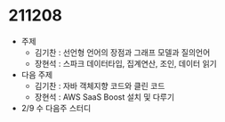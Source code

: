 # 211208

* 주제
  * 김기찬 : 선언형 언어의 장점과 그래프 모델과 질의언어
  * 장현석 : 스파크 데이터타입, 집계연산, 조인, 데이터 읽기
* 다음 주제
  * 김기찬 : 자바 객체지향 코드와 클린 코드
  * 장현석 : AWS SaaS Boost 설치 및 다루기
* 2/9 수 다음주 스터디